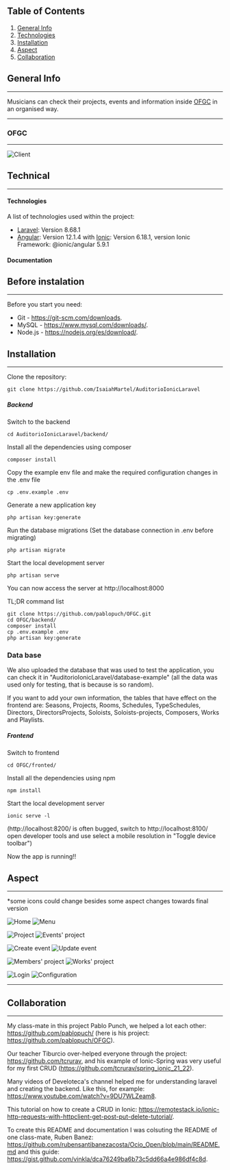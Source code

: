 ## Table of Contents
1. [General Info](#general-info)
2. [Technologies](#technologies)
3. [Installation](#installation)
4. [Aspect](#aspect)
5. [Collaboration](#collaboration)

## General Info
***

Musicians can check their projects, events and information inside [OFGC](https://ofgrancanaria.com/es) in an organised way. 
***
### OFGC
***
![Client](https://ofgrancanaria.com/wp-content/uploads/2020/03/Group.png)


## Technical
***
#### Technologies
A list of technologies used within the project:
* [Laravel](https://laravel.com/): Version 8.68.1
* [Angular](https://angular.io/): Version 12.1.4 with [Ionic](https://ionicframework.com/): 
Version 6.18.1, version Ionic Framework: @ionic/angular 5.9.1

#### Documentation


## Before instalation
***
Before you start you need:
* Git - https://git-scm.com/downloads.
* MySQL - https://www.mysql.com/downloads/.
* Node.js - https://nodejs.org/es/download/.

## Installation
***
Clone the repository:

```
git clone https://github.com/IsaiahMartel/AuditorioIonicLaravel
```
##### Backend

Switch to the backend

```
cd AuditorioIonicLaravel/backend/
```
Install all the dependencies using composer
```
composer install
```
Copy the example env file and make the required configuration changes in the .env file 
```
cp .env.example .env
```
Generate a new application key
```
php artisan key:generate
```

Run the database migrations (Set the database connection in .env before migrating)

```
php artisan migrate
```

Start the local development server
```
php artisan serve
```

You can now access the server at http://localhost:8000

TL;DR command list

```
git clone https://github.com/pablopuch/OFGC.git
cd OFGC/backend/
composer install
cp .env.example .env
php artisan key:generate
```

### Data base
We also uploaded the database that was used to test the application, you can check it in "AuditorioIonicLaravel/database-example" (all the data was used only for testing, that is because is so random).

If you want to add your own information, the tables that have effect on the frontend are: Seasons, Projects, Rooms, Schedules, TypeSchedules, Directors, DirectorsProjects, Soloists, Soloists-projects, Composers, Works and Playlists.

##### Frontend

Switch to frontend
```
cd OFGC/fronted/
```

Install all the dependencies using npm
```
npm install
```

Start the local development server

```
ionic serve -l
```
(http://localhost:8200/ is often bugged, switch to http://localhost:8100/ open developer tools and use select a mobile resolution in "Toggle device toolbar")

Now the app is running!!


## Aspect
***
*some icons could change besides some aspect changes towards final version


![Home](https://user-images.githubusercontent.com/91074551/146265703-694dce4a-329e-476b-bd89-a370778a9523.PNG)
![Menu](https://user-images.githubusercontent.com/91074551/146265716-70f2032b-a292-4ec4-b902-d28faec91a59.PNG)

![Project](https://user-images.githubusercontent.com/91074551/146265757-19876ff7-2a2d-401b-b459-463684b9f380.PNG)
![Events' project](https://user-images.githubusercontent.com/91074551/146268726-0193f39d-0c6f-4979-9de3-b4c268487557.PNG)

![Create event](https://user-images.githubusercontent.com/91074551/146265844-49850471-2e0d-4a19-acbf-6b53a1546d9a.PNG)
![Update event](https://user-images.githubusercontent.com/91074551/146265860-34f5d756-cfd8-445d-8e2c-6f5182c6dd08.PNG)

![Members' project](https://user-images.githubusercontent.com/91074551/146265881-9ebdc097-6854-4cd0-a287-34ad48a41639.PNG)
![Works' project](https://user-images.githubusercontent.com/91074551/146265920-ce688cab-4824-4734-9c2a-136281b39760.PNG)

![Login](https://user-images.githubusercontent.com/91074551/146287831-fddb0def-a23b-4039-888e-c9df031f3821.PNG)
![Configuration](https://user-images.githubusercontent.com/91074551/146265955-8a3d34a8-bdc5-4b2b-b910-f1f8fe3e51f5.PNG)
***


## Collaboration
***
My class-mate in this project Pablo Punch, we helped a lot each other: https://github.com/pablopuch/ (here is his project: https://github.com/pablopuch/OFGC).


Our teacher Tiburcio over-helped everyone through the project: https://github.com/tcrurav, and his example of Ionic-Spring was very useful for my first CRUD (https://github.com/tcrurav/spring_ionic_21_22).

Many videos of Develoteca's channel helped me for understanding laravel and creating the backend. Like this, for example: https://www.youtube.com/watch?v=9DU7WLZeam8.

This tutorial on how to create a CRUD in Ionic: https://remotestack.io/ionic-http-requests-with-httpclient-get-post-put-delete-tutorial/.

To create this README and documentation I was colsuting the README of one class-mate, Ruben Banez: https://github.com/rubensantibanezacosta/Ocio_Open/blob/main/README.md and this guide: https://gist.github.com/vinkla/dca76249ba6b73c5dd66a4e986df4c8d.

